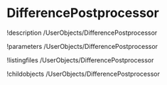 <!-- MOOSE Documentation Stub: Remove this when content is added. -->

# DifferencePostprocessor
!description /UserObjects/DifferencePostprocessor

!parameters /UserObjects/DifferencePostprocessor

!listingfiles /UserObjects/DifferencePostprocessor

!childobjects /UserObjects/DifferencePostprocessor
